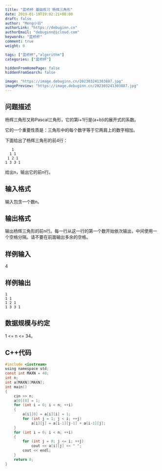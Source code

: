 ```yaml
---
title: "蓝桥杯 基础练习 杨辉三角形"
date: 2019-01-10T19:02:21+08:00
draft: false
author: "Meng小羽"
authorLink: "https://debuginn.cn"
authorEmail: "debuginn@icloud.com"
keywords: "蓝桥杯"
comment: true
weight: 0

tags: ["蓝桥杯","algorithm"]
categories: ["蓝桥杯"]

hiddenFromHomePage: false
hiddenFromSearch: false

image: "https://image.debuginn.cn/202303241303887.jpg"
imagePreview: "https://image.debuginn.cn/202303241303887.jpg"
---
```


## 问题描述

杨辉三角形又称Pascal三角形，它的第i+1行是(a+b)i的展开式的系数。

它的一个重要性质是：三角形中的每个数字等于它两肩上的数字相加。

下面给出了杨辉三角形的前4行：

```shell
   1
  1 1
 1 2 1
1 3 3 1
```

给出n，输出它的前n行。

## 输入格式

输入包含一个数n。

## 输出格式

输出杨辉三角形的前n行。每一行从这一行的第一个数开始依次输出，中间使用一个空格分隔。请不要在前面输出多余的空格。

## 样例输入

4

## 样例输出

```shell
1
1 1
1 2 1
1 3 3 1
```

## 数据规模与约定

1 <= n <= 34。

## C++代码

```c
#include <iostream>
using namespace std;
const int MAXN = 40;
int n;
int a[MAXN][MAXN];
int main()
{
    cin >> n;
    a[0][0] = 1;
    for (int i = 0; i < n; ++i)
    {
        a[i][0] = a[i][i] = 1;
        for (int j = 1; j < i; ++j)
            a[i][j] = a[i-1][j-1] + a[i-1][j];
    }
    for (int i = 0; i < n; ++i)
    {
        for (int j = 0; j <= i; ++j)
            cout << a[i][j] << " ";
        cout << endl;
    }
    return 0;
}
```